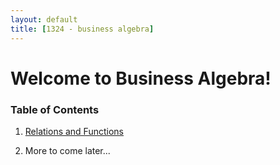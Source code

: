 ```yaml
---
layout: default
title: [1324 - business algebra]
---
```


Welcome to Business Algebra!
===

### Table of Contents

1. [Relations and Functions](01-functions.html)

2. More to come later...
